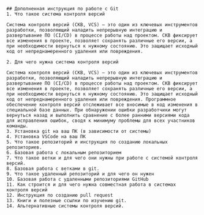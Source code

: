 
    ## Дополненная инструкция по работе с Git
    1. Что такое система контроля версий

    Система контроля версий (СКВ, VCS) — это один из ключевых инструментов разработки, позволяющий наладить непрерывную интеграцию и развертывание ПО (CI/CD) в процессе работы над проектом. СКВ фиксирует все изменения в проекте, позволяет сохранять различные его версии, а при необходимости вернуться к нужному состоянию. Это защищает исходный код от непреднамеренного удаления или повреждения.

    2. Для чего нужна система контроля версий

    Система контроля версий (СКВ, VCS) — это один из ключевых инструментов разработки, позволяющий наладить непрерывную интеграцию и развертывание ПО (CI/CD) в процессе работы над проектом. СКВ фиксирует все изменения в проекте, позволяет сохранять различные его версии, а при необходимости вернуться к нужному состоянию. Это защищает исходный код от непреднамеренного удаления или повреждения. Программное обеспечение контроля версий отслеживает все вносимые в код изменения в специальной базе данных. При обнаружении ошибки разработчики могут вернуться назад и выполнить сравнение с более ранними версиями кода для исправления ошибок, сводя к минимуму проблемы для всех участников команды.
    3. Установка git на ваш ПК (в зависимости от системы)
    4. Установка VSCode на ваш ПК
    5. Что такое репозиторий и инструкция по созданию локальных репозиториев.
    6. Базовая работа с локальным репозиторием
    7. Что такое ветки и для чего они нужны при работе с системой контроля версий.
    8. Базовая работа с ветками в git.
    9. Что такое удаленный репозиторий и для чего он нужен
    10. Базовая работа с удаленными репозиториями GitHub
    11. Как строится и для чего нужна совместная работа в системах контроля версий
    12. Инструкция по созданию pull request
    13. Книги и полезные ссылки по изучению git.
    14. Альтернативные системы контроля версий.
